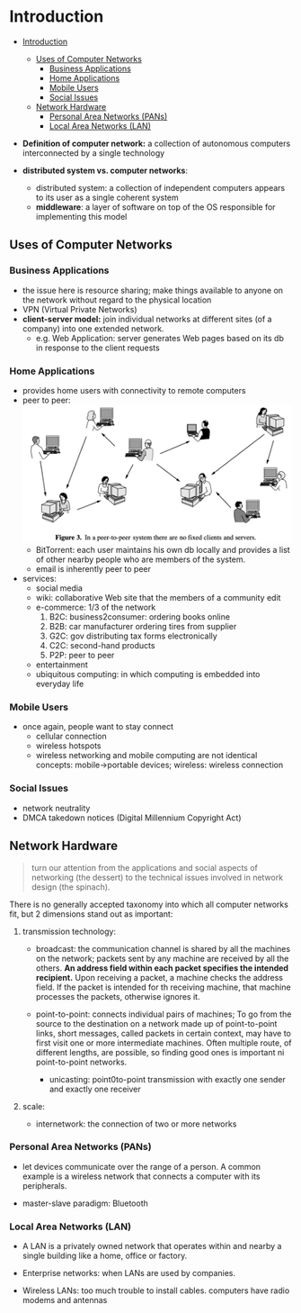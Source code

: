 # Introduction

- [Introduction](#introduction)
  - [Uses of Computer Networks](#uses-of-computer-networks)
    - [Business Applications](#business-applications)
    - [Home Applications](#home-applications)
    - [Mobile Users](#mobile-users)
    - [Social Issues](#social-issues)
  - [Network Hardware](#network-hardware)
    - [Personal Area Networks (PANs)](#personal-area-networks-pans)
    - [Local Area Networks (LAN)](#local-area-networks-lan)

- **Definition of computer network:** a collection of autonomous computers interconnected by a single technology
- **distributed system vs. computer networks**: 
  - distributed system: a collection of independent computers appears to its user as a single coherent system
  - **middleware**: a layer of software on top of the OS responsible for implementing this model
  
## Uses of Computer Networks
### Business Applications
- the issue here is resource sharing; make things available to anyone on the network without regard to the physical location
- VPN (Virtual Private Networks)
- **client-server model:** join individual networks at different sites (of a company) into one extended network.
  - e.g. Web Application: server generates Web pages based on its db in response to the client requests

### Home Applications
- provides home users with connectivity to remote computers
- peer to peer: ![](attach/fig3.p2p_network.png)
  - BitTorrent: each user maintains his own db locally and provides a list of other nearby people who are members of the system. 
  - email is inherently peer to peer
- services:
  - social media
  - wiki: collaborative Web site that the members of a community edit
  - e-commerce: 1/3 of the network
    1. B2C: business2consumer: ordering books online
    2. B2B: car manufacturer ordering tires from supplier
    3. G2C: gov distributing tax forms electronically
    4. C2C: second-hand products
    5. P2P: peer to peer
  - entertainment
  - ubiquitous computing: in which computing is embedded into everyday life
  
### Mobile Users
- once again, people want to stay connect
  - cellular connection
  - wireless hotspots
  - wireless networking and mobile computing are not identical concepts: mobile->portable devices; wireless: wireless connection

### Social Issues
- network neutrality
- DMCA takedown notices (Digital Millennium Copyright Act)


## Network Hardware
> turn our attention from the applications and social aspects of networking (the dessert) to the technical issues involved in network design (the spinach). 

There is no generally accepted taxonomy into which all computer networks fit, but 2 dimensions stand out as important:
1. transmission technology:
    - broadcast: the communication channel is shared by all the machines on the network; packets sent by any machine are received by all the others. **An address field within each packet specifies the intended recipient.** Upon receiving a packet, a machine checks the address field. If the packet is intended for th receiving machine, that machine processes the packets, otherwise ignores it.


    - point-to-point: connects individual pairs of machines; To go from the source to the destination on a network made up of point-to-point links, short messages, called packets in certain context, may have to first visit one or more intermediate machines. Often multiple route, of different lengths, are possible, so finding good ones is important ni point-to-point networks.
      - unicasting: point0to-point transmission with exactly one sender and exactly one receiver


2. scale:
    - internetwork: the connection of two or more networks

### Personal Area Networks (PANs)
- let devices communicate over the range of a person. A common example is a wireless network that connects a computer with its peripherals.

- master-slave paradigm: Bluetooth

### Local Area Networks (LAN)
- A LAN is a privately owned network that operates within and nearby a single building like a home, office or factory.

- Enterprise networks: when LANs are used by companies.

- Wireless LANs: too much trouble to install cables. computers have radio modems and antennas
